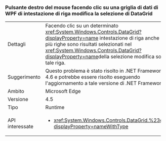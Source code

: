 ### <a name="right-clicking-on-a-wpf-datagrid-row-header-changes-the-datagrid-selection"></a>Pulsante destro del mouse facendo clic su una griglia di dati di WPF di intestazione di riga modifica la selezione di DataGrid

|   |   |
|---|---|
|Dettagli|Facendo clic su un determinato <xref:System.Windows.Controls.DataGrid?displayProperty=name> intestazione di riga anche se più righe sono risultati selezionati nel <xref:System.Windows.Controls.DataGrid?displayProperty=name>della selezione modifica solo tale riga.|
|Suggerimento|Questo problema è stato risolto in .NET Framework 4.6 e potrebbe essere risolto eseguendo l'aggiornamento a tale versione di .NET Framework.|
|Ambito|Microsoft Edge|
|Versione|4.5|
|Tipo|Runtime|
|API interessate|<ul><li><xref:System.Windows.Controls.DataGrid.%23ctor?displayProperty=nameWithType></li></ul>|

